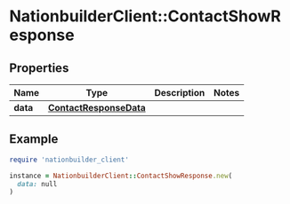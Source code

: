# NationbuilderClient::ContactShowResponse

## Properties

| Name | Type | Description | Notes |
| ---- | ---- | ----------- | ----- |
| **data** | [**ContactResponseData**](ContactResponseData.md) |  |  |

## Example

```ruby
require 'nationbuilder_client'

instance = NationbuilderClient::ContactShowResponse.new(
  data: null
)
```

